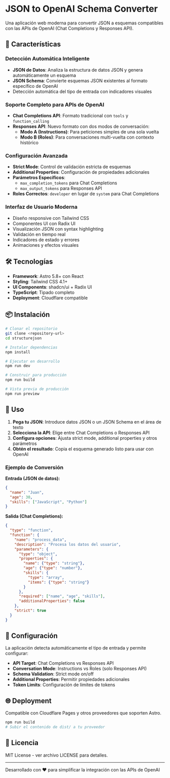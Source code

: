 # JSON to OpenAI Schema Converter

Una aplicación web moderna para convertir JSON a esquemas compatibles con las APIs de OpenAI (Chat Completions y Responses API).

## 🚀 Características

### Detección Automática Inteligente
- **JSON de Datos**: Analiza la estructura de datos JSON y genera automáticamente un esquema
- **JSON Schema**: Convierte esquemas JSON existentes al formato específico de OpenAI
- Detección automática del tipo de entrada con indicadores visuales

### Soporte Completo para APIs de OpenAI
- **Chat Completions API**: Formato tradicional con `tools` y `function_calling`
- **Responses API**: Nuevo formato con dos modos de conversación:
  - **Modo A (Instructions)**: Para peticiones simples de una sola vuelta
  - **Modo B (Roles)**: Para conversaciones multi-vuelta con contexto histórico

### Configuración Avanzada
- **Strict Mode**: Control de validación estricta de esquemas
- **Additional Properties**: Configuración de propiedades adicionales
- **Parámetros Específicos**: 
  - `max_completion_tokens` para Chat Completions
  - `max_output_tokens` para Responses API
- **Roles Correctos**: `developer` en lugar de `system` para Chat Completions

### Interfaz de Usuario Moderna
- Diseño responsive con Tailwind CSS
- Componentes UI con Radix UI
- Visualización JSON con syntax highlighting
- Validación en tiempo real
- Indicadores de estado y errores
- Animaciones y efectos visuales

## 🛠️ Tecnologías

- **Framework**: Astro 5.8+ con React
- **Styling**: Tailwind CSS 4.1+
- **UI Components**: shadcn/ui + Radix UI
- **TypeScript**: Tipado completo
- **Deployment**: Cloudflare compatible

## 📦 Instalación

```bash
# Clonar el repositorio
git clone <repository-url>
cd structurejson

# Instalar dependencias
npm install

# Ejecutar en desarrollo
npm run dev

# Construir para producción
npm run build

# Vista previa de producción
npm run preview
```

## 🎯 Uso

1. **Pega tu JSON**: Introduce datos JSON o un JSON Schema en el área de texto
2. **Selecciona la API**: Elige entre Chat Completions o Responses API
3. **Configura opciones**: Ajusta strict mode, additional properties y otros parámetros
4. **Obtén el resultado**: Copia el esquema generado listo para usar con OpenAI

### Ejemplo de Conversión

**Entrada (JSON de datos):**
```json
{
  "name": "Juan",
  "age": 30,
  "skills": ["JavaScript", "Python"]
}
```

**Salida (Chat Completions):**
```json
{
  "type": "function",
  "function": {
    "name": "process_data",
    "description": "Procesa los datos del usuario",
    "parameters": {
      "type": "object",
      "properties": {
        "name": {"type": "string"},
        "age": {"type": "number"},
        "skills": {
          "type": "array",
          "items": {"type": "string"}
        }
      },
      "required": ["name", "age", "skills"],
      "additionalProperties": false
    },
    "strict": true
  }
}
```

## 🔧 Configuración

La aplicación detecta automáticamente el tipo de entrada y permite configurar:

- **API Target**: Chat Completions vs Responses API
- **Conversation Mode**: Instructions vs Roles (solo Responses API)
- **Schema Validation**: Strict mode on/off
- **Additional Properties**: Permitir propiedades adicionales
- **Token Limits**: Configuración de límites de tokens

## 🌐 Deployment

Compatible con Cloudflare Pages y otros proveedores que soporten Astro.

```bash
npm run build
# Subir el contenido de dist/ a tu proveedor
```

## 📝 Licencia

MIT License - ver archivo LICENSE para detalles.

---

Desarrollado con ❤️ para simplificar la integración con las APIs de OpenAI
